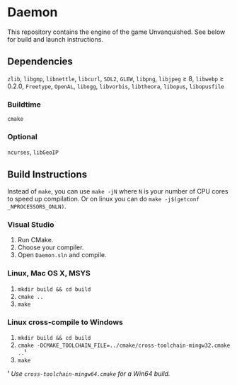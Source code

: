 # Daemon


This repository contains the engine of the game Unvanquished. See below for build and launch instructions.

## Dependencies


`zlib`, `libgmp`, `libnettle`, `libcurl`, `SDL2`, `GLEW`, `libpng`, `libjpeg` ≥ 8, `libwebp` ≥ 0.2.0, `Freetype`, `OpenAL`, `libogg`, `libvorbis`, `libtheora`, `libopus`, `libopusfile`

### Buildtime

`cmake`

### Optional 

`ncurses`, `libGeoIP`

## Build Instructions

Instead of `make`, you can use `make -jN` where `N` is your number of CPU cores to speed up compilation.
Or on linux you can do `make -j$(getconf _NPROCESSORS_ONLN)`.

### Visual Studio

  1. Run CMake.
  2. Choose your compiler.
  3. Open `Daemon.sln` and compile.

### Linux, Mac OS X, MSYS

  1. `mkdir build && cd build`
  2. `cmake ..`
  3. `make`

### Linux cross-compile to Windows

  1. `mkdir build && cd build`
  2. `cmake -DCMAKE_TOOLCHAIN_FILE=../cmake/cross-toolchain-mingw32.cmake ..`¹
  3. `make`

¹ *Use `cross-toolchain-mingw64.cmake` for a Win64 build.*
